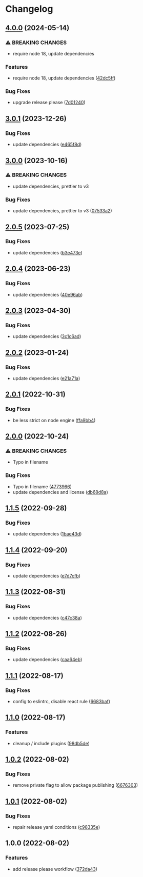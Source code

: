 # Changelog

## [4.0.0](https://github.com/oneton/eslint-config/compare/v3.0.1...v4.0.0) (2024-05-14)


### ⚠ BREAKING CHANGES

* require node 18, update dependencies

### Features

* require node 18, update dependencies ([42dc5ff](https://github.com/oneton/eslint-config/commit/42dc5ff43801dd8857b7930aadc364b0a8a86434))


### Bug Fixes

* upgrade release please ([7d01240](https://github.com/oneton/eslint-config/commit/7d012402823f0141cf8945df282c21cfc445fa8c))

## [3.0.1](https://github.com/oneton/eslint-config/compare/v3.0.0...v3.0.1) (2023-12-26)


### Bug Fixes

* update dependencies ([e465f8d](https://github.com/oneton/eslint-config/commit/e465f8d6d091125bdfedfc15f548a02167297456))

## [3.0.0](https://github.com/oneton/eslint-config/compare/v2.0.5...v3.0.0) (2023-10-16)


### ⚠ BREAKING CHANGES

* update dependencies, prettier to v3

### Bug Fixes

* update dependencies, prettier to v3 ([07533a2](https://github.com/oneton/eslint-config/commit/07533a263a01237b54e43d8291ce5f6658384311))

## [2.0.5](https://github.com/oneton/eslint-config/compare/v2.0.4...v2.0.5) (2023-07-25)


### Bug Fixes

* update dependencies ([b3e473e](https://github.com/oneton/eslint-config/commit/b3e473eb6c15be5693c26301c8412778a0069329))

## [2.0.4](https://github.com/oneton/eslint-config/compare/v2.0.3...v2.0.4) (2023-06-23)


### Bug Fixes

* update dependencies ([40e96ab](https://github.com/oneton/eslint-config/commit/40e96abfb08b9a22099ccb7e0261c42995e81699))

## [2.0.3](https://github.com/oneton/eslint-config/compare/v2.0.2...v2.0.3) (2023-04-30)


### Bug Fixes

* update dependencies ([3c1c6ad](https://github.com/oneton/eslint-config/commit/3c1c6ad2de3a8c7e164f25f6f307b6c383594634))

## [2.0.2](https://github.com/oneton/eslint-config/compare/v2.0.1...v2.0.2) (2023-01-24)


### Bug Fixes

* update dependencies ([e21a71a](https://github.com/oneton/eslint-config/commit/e21a71a141eb1b5eead38ad9c116f55980a507de))

## [2.0.1](https://github.com/oneton/eslint-config/compare/v2.0.0...v2.0.1) (2022-10-31)


### Bug Fixes

* be less strict on node engine ([ffa9bb4](https://github.com/oneton/eslint-config/commit/ffa9bb47975e24dafd5cf66510f8a350b387d626))

## [2.0.0](https://github.com/oneton/eslint-config/compare/v1.1.5...v2.0.0) (2022-10-24)


### ⚠ BREAKING CHANGES

* Typo in filename

### Bug Fixes

* Typo in filename ([4773966](https://github.com/oneton/eslint-config/commit/477396640008271e4c7b19f97e1dc2f38ca0d864))
* update dependencies and license ([db68d8a](https://github.com/oneton/eslint-config/commit/db68d8af478fd2642a4fef5bf5d93b62c4c387c2))

## [1.1.5](https://github.com/oneton/eslint-config/compare/v1.1.4...v1.1.5) (2022-09-28)


### Bug Fixes

* update dependencies ([1bae43d](https://github.com/oneton/eslint-config/commit/1bae43d7c2bfd24035e49d875054958e3689d2c0))

## [1.1.4](https://github.com/oneton/eslint-config/compare/v1.1.3...v1.1.4) (2022-09-20)


### Bug Fixes

* update dependencies ([e7d7cfb](https://github.com/oneton/eslint-config/commit/e7d7cfb16c953ff7b3665ecd744ad230086e83f6))

## [1.1.3](https://github.com/oneton/eslint-config/compare/v1.1.2...v1.1.3) (2022-08-31)


### Bug Fixes

* update dependencies ([c47c38a](https://github.com/oneton/eslint-config/commit/c47c38ad053ee87465371acaf5ba66e3cc199bba))

## [1.1.2](https://github.com/oneton/eslint-config/compare/v1.1.1...v1.1.2) (2022-08-26)


### Bug Fixes

* update dependencies ([caa64eb](https://github.com/oneton/eslint-config/commit/caa64eb6cf1985f29e7689263e567c46765b7a0a))

## [1.1.1](https://github.com/oneton/eslint-config/compare/v1.1.0...v1.1.1) (2022-08-17)


### Bug Fixes

* config to eslintrc, disable react rule ([6683baf](https://github.com/oneton/eslint-config/commit/6683baf79e9955844f33f00d0ba8e34dcad28963))

## [1.1.0](https://github.com/oneton/eslint-config/compare/v1.0.2...v1.1.0) (2022-08-17)


### Features

* cleanup / include plugins ([98db5de](https://github.com/oneton/eslint-config/commit/98db5dea1547dc782a2dabaccfab36c2b35c8702))

## [1.0.2](https://github.com/oneton/eslint-config/compare/v1.0.1...v1.0.2) (2022-08-02)


### Bug Fixes

* remove private flag to allow package publishing ([6676303](https://github.com/oneton/eslint-config/commit/6676303a9db49a2d3d2e859bfd7eda07d5b98e67))

## [1.0.1](https://github.com/oneton/eslint-config/compare/v1.0.0...v1.0.1) (2022-08-02)


### Bug Fixes

* repair release yaml conditions ([c98335e](https://github.com/oneton/eslint-config/commit/c98335e1b09bc78d15bc14fc680799e8706df8f6))

## 1.0.0 (2022-08-02)


### Features

* add release please workflow ([372da43](https://github.com/oneton/eslint-config/commit/372da43b85041cd769e71f374777176061343c3d))
